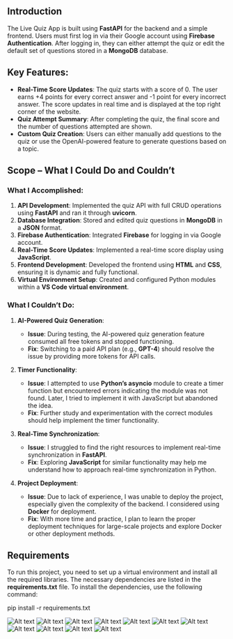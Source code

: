 ## Introduction
The Live Quiz App is built using **FastAPI** for the backend and a simple frontend. Users must first log in via their Google account using **Firebase Authentication**. After logging in, they can either attempt the quiz or edit the default set of questions stored in a **MongoDB** database.

## Key Features:
- **Real-Time Score Updates**: The quiz starts with a score of 0. The user earns +4 points for every correct answer and -1 point for every incorrect answer. The score updates in real time and is displayed at the top right corner of the website.
- **Quiz Attempt Summary**: After completing the quiz, the final score and the number of questions attempted are shown.
- **Custom Quiz Creation**: Users can either manually add questions to the quiz or use the OpenAI-powered feature to generate questions based on a topic.

## Scope – What I Could Do and Couldn’t

### What I Accomplished:
1. **API Development**: Implemented the quiz API with full CRUD operations using **FastAPI** and ran it through **uvicorn**.
2. **Database Integration**: Stored and edited quiz questions in **MongoDB** in a **JSON** format.
3. **Firebase Authentication**: Integrated **Firebase** for logging in via Google account.
4. **Real-Time Score Updates**: Implemented a real-time score display using **JavaScript**.
5. **Frontend Development**: Developed the frontend using **HTML** and **CSS**, ensuring it is dynamic and fully functional.
6. **Virtual Environment Setup**: Created and configured Python modules within a **VS Code virtual environment**.

### What I Couldn’t Do:
1. **AI-Powered Quiz Generation**:
    - **Issue**: During testing, the AI-powered quiz generation feature consumed all free tokens and stopped functioning.
    - **Fix**: Switching to a paid API plan (e.g., **GPT-4**) should resolve the issue by providing more tokens for API calls.
   
2. **Timer Functionality**:
    - **Issue**: I attempted to use **Python’s asyncio** module to create a timer function but encountered errors indicating the module was not found. Later, I tried to implement it with JavaScript but abandoned the idea.
    - **Fix**: Further study and experimentation with the correct modules should help implement the timer functionality.
   
3. **Real-Time Synchronization**:
    - **Issue**: I struggled to find the right resources to implement real-time synchronization in **FastAPI**.
    - **Fix**: Exploring **JavaScript** for similar functionality may help me understand how to approach real-time synchronization in Python.
   
4. **Project Deployment**:
    - **Issue**: Due to lack of experience, I was unable to deploy the project, especially given the complexity of the backend. I considered using **Docker** for deployment.
    - **Fix**: With more time and practice, I plan to learn the proper deployment techniques for large-scale projects and explore Docker or other deployment methods.

## Requirements
To run this project, you need to set up a virtual environment and install all the required libraries. The necessary dependencies are listed in the **requirements.txt** file. To install the dependencies, use the following command:

pip install -r requirements.txt

![Alt text](https://i.imgur.com/VZ7i56O.png)
![Alt text](https://i.imgur.com/kuzW5jY.png)
![Alt text](https://i.imgur.com/CBh4q6P.png)
![Alt text](https://i.imgur.com/7nbBJEr.png)
![Alt text](https://i.imgur.com/a4YMXLO.png)
![Alt text](https://i.imgur.com/39N6G1h.png)
![Alt text](https://i.imgur.com/VDXMUnT.png)
![Alt text](https://i.imgur.com/UWE1Fhe.png)
![Alt text](https://i.imgur.com/pTqiGBD.png)
![Alt text](https://i.imgur.com/87ScsST.png)
![Alt text](https://i.imgur.com/w5PmFok.png)


